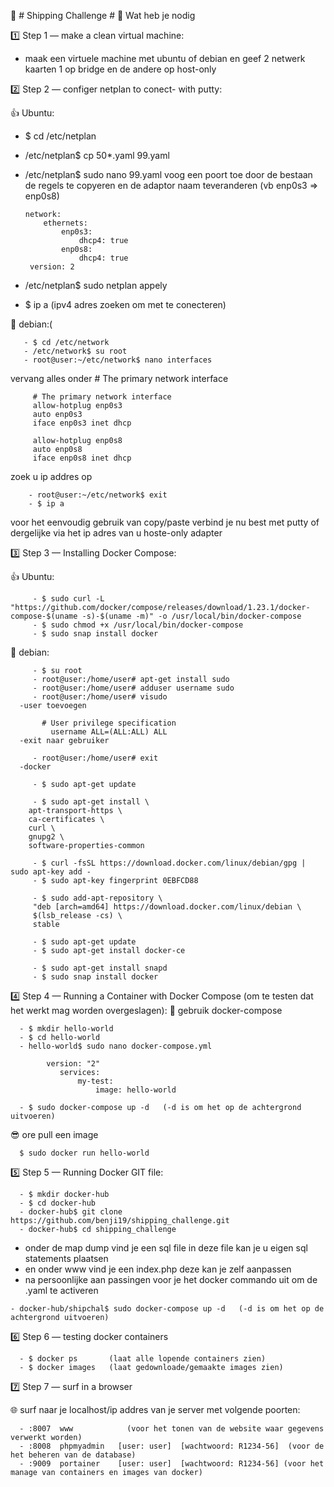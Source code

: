 🐧 # Shipping Challenge # 🐧
Wat heb je nodig

 1️⃣ Step 1 — make a clean virtual machine:
 
   - maak een virtuele machine met ubuntu of debian en geef 2 netwerk kaarten 1 op bridge en de andere op host-only
 
 2️⃣ Step 2 — configer netplan to conect- with putty:  

   👍 Ubuntu:
   - $ cd /etc/netplan
   - /etc/netplan$ cp 50*.yaml 99.yaml
   - /etc/netplan$ sudo nano 99.yaml
      voog een poort toe door de bestaan de regels te copyeren en de adaptor naam teveranderen (vb enp0s3 => enp0s8)
      
         network:
             ethernets:
                 enp0s3:
                     dhcp4: true
                 enp0s8:
                     dhcp4: true
          version: 2
       
   - /etc/netplan$ sudo netplan appely
   - $ ip a  (ipv4 adres zoeken om met te conecteren)
   
  💖 debian:(
  
       - $ cd /etc/network
       - /etc/network$ su root
       - root@user:~/etc/network$ nano interfaces
   vervang alles onder # The primary network interface 
   
         # The primary network interface
         allow-hotplug enp0s3
         auto enp0s3
         iface enp0s3 inet dhcp

         allow-hotplug enp0s8
         auto enp0s8
         iface enp0s8 inet dhcp
   zoek u ip addres op
   
        - root@user:~/etc/network$ exit
        - $ ip a   
   voor het eenvoudig gebruik van copy/paste verbind je nu best met putty of dergelijke via het ip adres van u hoste-only adapter
          
3️⃣ Step 3 — Installing Docker Compose:

   👍 Ubuntu:

         - $ sudo curl -L "https://github.com/docker/compose/releases/download/1.23.1/docker-compose-$(uname -s)-$(uname -m)" -o /usr/local/bin/docker-compose
         - $ sudo chmod +x /usr/local/bin/docker-compose
         - $ sudo snap install docker 

   💖 debian:

         - $ su root
         - root@user:/home/user# apt-get install sudo
         - root@user:/home/user# adduser username sudo
         - root@user:/home/user# visudo
      -user toevoegen

           # User privilege specification
             username ALL=(ALL:ALL) ALL
      -exit naar gebruiker

         - root@user:/home/user# exit
      -docker

         - $ sudo apt-get update

         - $ sudo apt-get install \
        apt-transport-https \
        ca-certificates \
        curl \
        gnupg2 \
        software-properties-common

         - $ curl -fsSL https://download.docker.com/linux/debian/gpg | sudo apt-key add -
         - $ sudo apt-key fingerprint 0EBFCD88

         - $ sudo add-apt-repository \
         "deb [arch=amd64] https://download.docker.com/linux/debian \
         $(lsb_release -cs) \
         stable

         - $ sudo apt-get update
         - $ sudo apt-get install docker-ce

         - $ sudo apt-get install snapd
         - $ sudo snap install docker 

4️⃣ Step 4 — Running a Container with Docker Compose (om te testen dat het werkt mag worden overgeslagen):
   👏 gebruik docker-compose

      - $ mkdir hello-world 
      - $ cd hello-world
      - hello-world$ sudo nano docker-compose.yml 

            version: "2"
               services:
                   my-test:
                       image: hello-world

      - $ sudo docker-compose up -d   (-d is om het op de achtergrond uitvoeren)
   😎 ore pull een image
   
      $ sudo docker run hello-world

5️⃣ Step 5 — Running Docker GIT file:

      - $ mkdir docker-hub 
      - $ cd docker-hub
      - docker-hub$ git clone https://github.com/benji19/shipping_challenge.git
      - docker-hub$ cd shipping_challenge      
   - onder de map dump vind je een sql file in deze file kan je u eigen sql statements plaatsen
   - en onder www vind je een index.php deze kan je zelf aanpassen
   - na persoonlijke aan passingen voor je het docker commando uit om de .yaml te activeren
  
    - docker-hub/shipchal$ sudo docker-compose up -d   (-d is om het op de achtergrond uitvoeren)
   
6️⃣ Step 6 — testing docker containers

      - $ docker ps       (laat alle lopende containers zien)
      - $ docker images   (laat gedownloade/gemaakte images zien)
   
7️⃣ Step 7 — surf in a browser

   🌐 surf naar je localhost/ip addres van je server met volgende poorten:
   
      - :8007  www            (voor het tonen van de website waar gegevens verwerkt worden)
      - :8008  phpmyadmin   [user: user]  [wachtwoord: R1234-56]  (voor de het beheren van de database)
      - :9009  portainer    [user: user]  [wachtwoord: R1234-56] (voor het manage van containers en images van docker)
